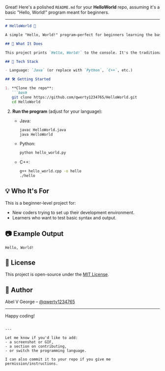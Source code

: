 Great! Here's a polished `README.md` for your **HelloWorld** repo, assuming it's a basic "Hello, World!" program meant for beginners.

---

````markdown
# HelloWorld 👋

A simple "Hello, World!" program—perfect for beginners learning the basics of programming.

## 🚀 What It Does

This project prints `Hello, World!` to the console. It's the traditional first step in learning a new programming language.

## 🧰 Tech Stack

- Language: `Java` (or replace with `Python`, `C++`, etc.)

## 🛠️ Getting Started

1. **Clone the repo**:
   ```bash
   git clone https://github.com/qwerty1234765/HelloWorld.git
   cd HelloWorld
````

2. **Run the program** (adjust for your language):

   * Java:

     ```bash
     javac HelloWorld.java
     java HelloWorld
     ```
   * Python:

     ```bash
     python hello_world.py
     ```
   * C++:

     ```bash
     g++ hello_world.cpp -o hello
     ./hello
     ```

## 💡 Who It's For

This is a beginner-level project for:

* New coders trying to set up their development environment.
* Learners who want to test basic syntax and output.

## 📷 Example Output

```
Hello, World!
```

## 📝 License

This project is open-source under the [MIT License](LICENSE).

## 👤 Author

Abel V George – [@qwerty1234765](https://github.com/qwerty1234765)

---

Happy coding!

```

---

Let me know if you'd like to add:
- a screenshot or GIF,
- a section on contributing,
- or switch the programming language.

I can also commit it to your repo if you give me permission/instructions.
```
